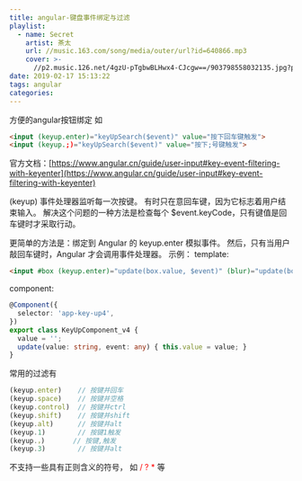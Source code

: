 ```yaml
---
title: angular-键盘事件绑定与过滤
playlist:
  - name: Secret
    artist: 茶太
    url: //music.163.com/song/media/outer/url?id=640866.mp3
    cover: >-
      //p2.music.126.net/4gzU-pTgbwBLHwx4-CJcgw==/903798558032135.jpg?param=90y90
date: 2019-02-17 15:13:22
tags: angular
categories:
---
```


方便的angular按钮绑定
如
```html
<input (keyup.enter)="keyUpSearch($event)" value="按下回车键触发">
<input (keyup.;)="keyUpSearch($event)" value="按下;号键触发">
```
<!-- more -->

官方文档：[https://www.angular.cn/guide/user-input#key-event-filtering-with-keyenter](https://www.angular.cn/guide/user-input#key-event-filtering-with-keyenter)

(keyup) 事件处理器监听每一次按键。 有时只在意回车键，因为它标志着用户结束输入。 解决这个问题的一种方法是检查每个 $event.keyCode，只有键值是回车键时才采取行动。

更简单的方法是：绑定到 Angular 的 keyup.enter 模拟事件。 然后，只有当用户敲回车键时，Angular 才会调用事件处理器。
示例：
template:
```html
<input #box (keyup.enter)="update(box.value, $event)" (blur)="update(box.value)">
```
component:
```ts
@Component({
  selector: 'app-key-up4',
})
export class KeyUpComponent_v4 {
  value = '';
  update(value: string, event: any) { this.value = value; }
}
```

常用的过滤有
```js
(keyup.enter)    // 按键并回车
(keyup.space)    // 按键并空格
(keyup.control)  // 按键并ctrl
(keyup.shift)    // 按键并shift
(keyup.alt)      // 按键并alt
(keyup.1)        // 按键1触发
(keyup.，)       // 按键,触发
(keyup.3)        // 按键并alt
```
不支持一些具有正则含义的符号，
如 <font color="red">/ ? *</font> 等
